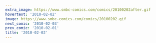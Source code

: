```yaml
---
extra_image: https://www.smbc-comics.com/comics/20100202after.gif
hovertext: '2010-02-02'
image: https://www.smbc-comics.com/comics/20100202.gif
next_comic: '2010-02-03'
prev_comic: '2010-02-01'
title: '2010-02-02'
---
```


